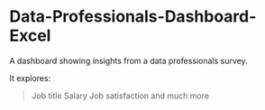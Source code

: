 # Data-Professionals-Dashboard-Excel
A dashboard showing insights from a data professionals survey.

It explores:
> Job title
> Salary
> Job satisfaction and much more
